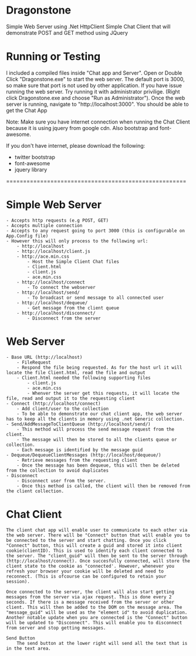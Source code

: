 Dragonstone
===========

Simple Web Server using .Net HttpClient
Simple Chat Client that will demonstrate POST and GET method using JQuery

Running or Testing
=====================================================
I included a compiled files inside "Chat app and Server". Open or Double Click "Dragonstone.exe" to start the web server.
The default port is 3000, so make sure that port is not used by other application.
If you have issue running the web server. Try running it with administrator privilige. (Right click Dragonstone.exe and choose "Run as Administrator"). Once the web server is running, navigate to "http://localhost:3000". You should be able to get the Chat App

Note: Make sure you have internet connection when running the Chat Client because it is using jquery from google cdn. Also bootstrap and font-awesome. 

If you don't have internet, please download the following:
- twitter bootstrap 
- font-awesome
- jquery library

=====================================================

Simple Web Server
=====================================================
	- Accepts http requests (e.g POST, GET)
	- Accepts multiple connection
	- Accepts to any request going to port 3000 (this is configurable on App.Config file)
	- However this will only process to the following url:
		- http://localhost
		- http://localhost/client.js
		- http://ace.min.css
			- Host the Simple Client Chat files
			- Client.html
			- client.js
			- ace.min.css
		- http://localhost/connect
			- To connect the webserver
		- http://localhost/send/
			- To broadcast or send message to all connected user
		- http://localhost/dequeue/
			- Get message from the client queue
		- http://localhost/disconnect/
			- Disconnect from the server

Web Server
=====================================================
	- Base URL (http://localhost)
		- FileRequest
		- Respond the file being requested. As for the host url it will locate the file Client.html, read the file and output
		- Client.html needed the following supporting files
			- client.js
			- ace.min.css
			- Whenver the server get this requests, it will locate the file, read and output it to the requesting client
	- Connect (http://localhost/connect)
		- Add client/user to the collection
		- To be able to demonstrate our chat client app, the web server has to keep all the clients in memory using .net Generic collection.
	- Send/AddMessageToClientQueue (http://localhost/send/)
		- This method will process the send message request from the client.
		- The message will then be stored to all the clients queue or collection.
		- Each message is identified by the message guid
	- Dequeue/DequeueClientMessages (http://localhost/dequeue/)
		- Retrieve messages from the requesting client
		- Once the message has been dequeue, this will then be deleted from the collection to avoid duplicates
	- Disconnect
		- Disconnect user from the server.
		- Once this method is called, the client will then be removed from the client collection.
Chat Client
=====================================================
	The client chat app will enable user to communicate to each other via the web server. There will be "Connect" button that will enable you to be connected to the server and start chatting. Once you click "Connect" button, this will create a guid and stored it into client cookie(clientID). This is used to identify each client connected to the server. The "client_guid" will then be sent to the server through (http://localhost/connect). Once succesfully connected, will store the client state to the cookie as "connected'. However, whenever you refresh your browser your cookie will be deleted and need to reconnect. (This is ofcourse can be configured to retain your session).

	Once connected to the server, the client will also start getting messages from the server via ajax request. This is done every 2 seconds. If there is a message received from the server or other client. This will then be added to the DOM on the message area. The "message_guid" will be used as the "element id" to avoid duplication. Another notable update when you are connected is the "Connect" button will be updated to "Disconnect". This will enable you to disconnect from server and stop getting messages.

	Send Button
		The send button at the lower right will send all the text that is in the text area.
